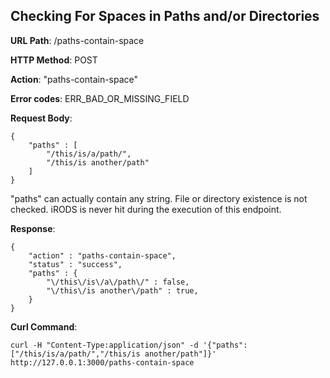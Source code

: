 Checking For Spaces in Paths and/or Directories
-----------------------------------------------

__URL Path__: /paths-contain-space

__HTTP Method__: POST

__Action__: "paths-contain-space"

__Error codes__: ERR_BAD_OR_MISSING_FIELD

__Request Body__:

    {
        "paths" : [
            "/this/is/a/path/",
            "/this/is another/path"
        ]
    }

"paths" can actually contain any string. File or directory existence is not checked. iRODS is never hit during the execution of this endpoint.

__Response__:

    {
        "action" : "paths-contain-space",
        "status" : "success",
        "paths" : {
            "\/this\/is\/a\/path\/" : false,
            "\/this\/is another\/path" : true,
        }
    }

__Curl Command__:

    curl -H "Content-Type:application/json" -d '{"paths":["/this/is/a/path/","/this/is another/path"]}' http://127.0.0.1:3000/paths-contain-space